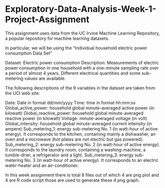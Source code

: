 # Exploratory-Data-Analysis-Week-1-Project-Assignment
This assignment uses data from the UC Irvine Machine Learning Repository, a popular repository for machine learning datasets. 

In particular, we will be using the “Individual household electric power consumption Data Set” 

Dataset: Electric power consumption 
Description: Measurements of electric power consumption in one household with a one-minute sampling rate over a period of almost 4 years. 
Different electrical quantities and some sub-metering values are available.

The following descriptions of the 9 variables in the dataset are taken from the UCI web site:

Date: Date in format dd/mm/yyyy
Time: time in format hh:mm:ss
Global_active_power: household global minute-averaged active power (in kilowatt)
Global_reactive_power: household global minute-averaged reactive power (in kilowatt)
Voltage: minute-averaged voltage (in volt)
Global_intensity: household global minute-averaged current intensity (in ampere)
Sub_metering_1: energy sub-metering No. 1 (in watt-hour of active energy). It corresponds to the kitchen, containing mainly a dishwasher, an oven and a microwave (hot plates are not electric but gas powered).
Sub_metering_2: energy sub-metering No. 2 (in watt-hour of active energy). It corresponds to the laundry room, containing a washing-machine, a tumble-drier, a refrigerator and a light.
Sub_metering_3: energy sub-metering No. 3 (in watt-hour of active energy). It corresponds to an electric water-heater and an air-conditioner.

In this week assignment there is total 8 files out of which 4 are png plot and 4 are R code script those are used to generate these 4 png graph.
